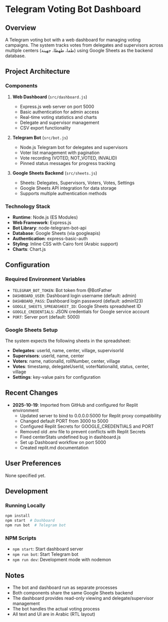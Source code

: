 # Telegram Voting Bot Dashboard

## Overview
A Telegram voting bot with a web dashboard for managing voting campaigns. The system tracks votes from delegates and supervisors across multiple centers (طما، طهطا، جهينة) using Google Sheets as the backend database.

## Project Architecture

### Components
1. **Web Dashboard** (`src/dashboard.js`)
   - Express.js web server on port 5000
   - Basic authentication for admin access
   - Real-time voting statistics and charts
   - Delegate and supervisor management
   - CSV export functionality

2. **Telegram Bot** (`src/bot.js`)
   - Node.js Telegram bot for delegates and supervisors
   - Voter list management with pagination
   - Vote recording (VOTED, NOT_VOTED, INVALID)
   - Pinned status messages for progress tracking

3. **Google Sheets Backend** (`src/sheets.js`)
   - Sheets: Delegates, Supervisors, Voters, Votes, Settings
   - Google Sheets API integration for data storage
   - Supports multiple authentication methods

### Technology Stack
- **Runtime**: Node.js (ES Modules)
- **Web Framework**: Express.js
- **Bot Library**: node-telegram-bot-api
- **Database**: Google Sheets (via googleapis)
- **Authentication**: express-basic-auth
- **Styling**: Inline CSS with Cairo font (Arabic support)
- **Charts**: Chart.js

## Configuration

### Required Environment Variables
- `TELEGRAM_BOT_TOKEN`: Bot token from @BotFather
- `DASHBOARD_USER`: Dashboard login username (default: admin)
- `DASHBOARD_PASS`: Dashboard login password (default: admin123)
- `GOOGLE_SHEETS_SPREADSHEET_ID`: Google Sheets spreadsheet ID
- `GOOGLE_CREDENTIALS`: JSON credentials for Google service account
- `PORT`: Server port (default: 5000)

### Google Sheets Setup
The system expects the following sheets in the spreadsheet:
- **Delegates**: userId, name, center, village, supervisorId
- **Supervisors**: userId, name, center
- **Voters**: name, nationalId, rollNumber, center, village
- **Votes**: timestamp, delegateUserId, voterNationalId, status, center, village
- **Settings**: key-value pairs for configuration

## Recent Changes
- **2025-10-19**: Imported from GitHub and configured for Replit environment
  - Updated server to bind to 0.0.0.0:5000 for Replit proxy compatibility
  - Changed default PORT from 3000 to 5000
  - Configured Replit Secrets for GOOGLE_CREDENTIALS and PORT
  - Removed old .env file to prevent conflicts with Replit Secrets
  - Fixed centerStats undefined bug in dashboard.js
  - Set up Dashboard workflow on port 5000
  - Created replit.md documentation

## User Preferences
None specified yet.

## Development

### Running Locally
```bash
npm install
npm start  # Dashboard
npm run bot  # Telegram bot
```

### NPM Scripts
- `npm start`: Start dashboard server
- `npm run bot`: Start Telegram bot
- `npm run dev`: Development mode with nodemon

## Notes
- The bot and dashboard run as separate processes
- Both components share the same Google Sheets backend
- The dashboard provides read-only viewing and delegate/supervisor management
- The bot handles the actual voting process
- All text and UI are in Arabic (RTL layout)
